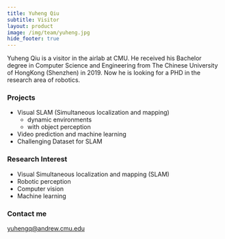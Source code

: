 ```yaml
---
title: Yuheng Qiu
subtitle: Visitor
layout: product
image: /img/team/yuheng.jpg
hide_footer: true
---
```


Yuheng Qiu is a  visitor in the airlab at CMU. He received his Bachelor degree in Computer Science and Engineering from The Chinese University of HongKong (Shenzhen) in 2019. Now he is looking for a  PHD in the research area of robotics.

### Projects

* Visual SLAM (Simultaneous localization and mapping)
  * dynamic environments
  * with object perception
* Video prediction and machine learning
* Challenging Dataset for SLAM

### Research Interest

* Visual Simultaneous localization and mapping (SLAM)
* Robotic perception
* Computer vision
* Machine learning

### Contact me

yuhengq@andrew.cmu.edu

